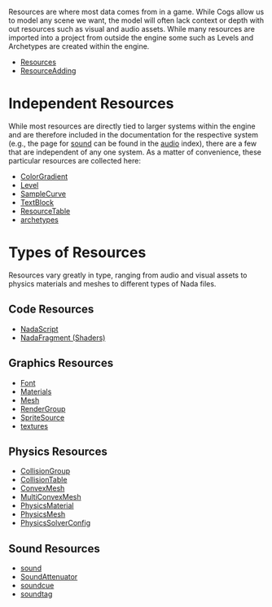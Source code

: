 Resources are where most data comes from in a game. While Cogs allow us to model any scene we want, the model will often lack context or depth with out resources such as visual and audio assets. While many resources are imported into a project from outside the engine some such as Levels and Archetypes are created within the engine.

- [Resources](resources/resources.md)
- [ResourceAdding](../editor/editorcommands/resourceadding.md)

 # Independent Resources
While most resources are directly tied to larger systems within the engine and are therefore included in the documentation for the respective system (e.g., the page for [sound](../audio/sound.md) can be found in the [audio](../audio.md) index), there are a few that are independent of any one system. As a matter of convenience, these particular resources are collected here:

- [ColorGradient](resources/colorgradient.md)
- [Level](resources/level.md)
- [SampleCurve](resources/samplecurve.md)
- [TextBlock](resources/textblock.md)
- [ResourceTable](resources/resourcetable.md)
- [archetypes](archetypes.md)

 # Types of Resources
Resources vary greatly in type, ranging from audio and visual assets to physics materials and meshes to different types of Nada files.

 ## Code Resources
- [NadaScript](../nada_in_zilch.md)
- [NadaFragment (Shaders)](../graphics/materials/shaders.md)

 ## Graphics Resources
- [Font](resources/font.md)
- [Materials](../graphics/materials/materials_overview.md)
- [Mesh](../graphics/models/mesh.md)
- [RenderGroup](../graphics/rendergroups.md)
- [SpriteSource](../graphics/sprites/spritesourceeditor.md)
- [textures](../graphics/materials/textures.md)

 ## Physics Resources
- [CollisionGroup](../physics/collisionoverview/collisiongroupsandtables.md)
- [CollisionTable](../physics/collisionoverview/collisiongroupsandtables.md)
- [ConvexMesh](../physics/colliders/convexmeshcollider.md)
- [MultiConvexMesh](../physics/colliders/multiconvexmeshcollider.md)
- [PhysicsMaterial](../physics/physicsmaterial.md)
- [PhysicsMesh](../physics/colliders/meshcollider.md)
- [PhysicsSolverConfig](../physics/physicssolverconfig.md)

 ## Sound Resources
- [sound](../audio/sound.md)
- [SoundAttenuator](../audio/soundattenuator.md)
- [soundcue](../audio/soundcue.md)
- [soundtag](../audio/soundtag.md)
 

 